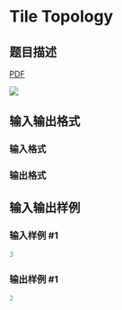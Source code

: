 # Tile Topology

## 题目描述

[problemUrl]: https://uva.onlinejudge.org/index.php?option=com_onlinejudge&Itemid=8&category=6&page=show_problem&problem=432

[PDF](https://uva.onlinejudge.org/external/4/p491.pdf)

![](https://cdn.luogu.com.cn/upload/vjudge_pic/UVA491/f41cb1c457920f2baaf1a7d8afd4dfb3e29e496e.png)

## 输入输出格式

### 输入格式

### 输出格式

## 输入输出样例

### 输入样例 #1

```cpp
3
```


### 输出样例 #1

```cpp
2
```


